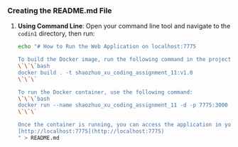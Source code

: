 ### Creating the README.md File

1. **Using Command Line**:
   Open your command line tool and navigate to the `codin1` directory, then run:

   ```bash
   echo "# How to Run the Web Application on localhost:7775

   To build the Docker image, run the following command in the project root directory:
   \`\`\`bash
   docker build . -t shaozhuo_xu_coding_assignment_11:v1.0
   \`\`\`

   To run the Docker container, use the following command:
   \`\`\`bash
   docker run --name shaozhuo_xu_coding_assignment_11 -d -p 7775:3000 shaozhuo_xu_coding_assignment_11:v1.0
   \`\`\`

   Once the container is running, you can access the application in your web browser at:
   [http://localhost:7775](http://localhost:7775)
   " > README.md
   ```

